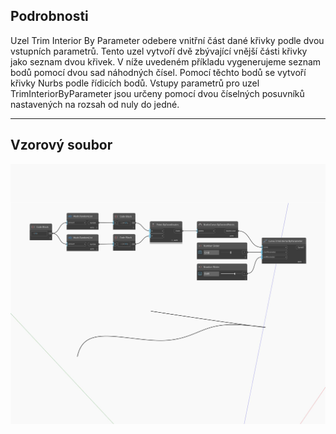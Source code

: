 ## Podrobnosti
Uzel Trim Interior By Parameter odebere vnitřní část dané křivky podle dvou vstupních parametrů. Tento uzel vytvoří dvě zbývající vnější části křivky jako seznam dvou křivek. V níže uvedeném příkladu vygenerujeme seznam bodů pomocí dvou sad náhodných čísel. Pomocí těchto bodů se vytvoří křivky Nurbs podle řídicích bodů. Vstupy parametrů pro uzel TrimInteriorByParameter jsou určeny pomocí dvou číselných posuvníků nastavených na rozsah od nuly do jedné.
___
## Vzorový soubor

![TrimInteriorByParameter](./Autodesk.DesignScript.Geometry.Curve.TrimInteriorByParameter_img.jpg)

